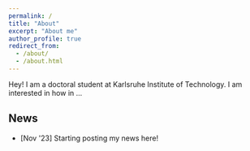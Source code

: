 ```yaml
---
permalink: /
title: "About"
excerpt: "About me"
author_profile: true
redirect_from: 
  - /about/
  - /about.html
---
```


Hey! I am a doctoral student at Karlsruhe Institute of Technology. I am interested in how in ...

News
---

* [Nov '23] Starting posting my news here!